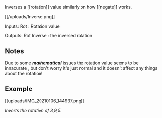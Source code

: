 Inverses a [[rotation]] value similarly on how [[negate]] works.

[[/uploads/Inverse.png]]

Inputs:
Rot : Rotation value

Outputs:
Rot Inverse : the inversed rotation


## Notes 

Due to some ***mathematical*** issues the rotation value seems  to be innacurate , but don't worry it's just normal and it doesn't affect any things about the rotation!

## Example
[[uploads/IMG_20210106_144937.png]]

_Inverts the rotation of 3,9,5._

